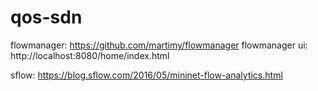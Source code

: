 # qos-sdn

flowmanager: https://github.com/martimy/flowmanager
flowmanager ui: http://localhost:8080/home/index.html

sflow: https://blog.sflow.com/2016/05/mininet-flow-analytics.html
